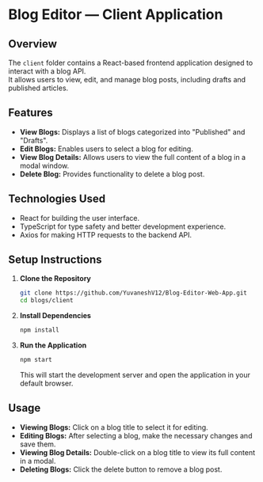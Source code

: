 
# Blog Editor — Client Application

## Overview

The `client` folder contains a React-based frontend application designed to interact with a blog API.  
It allows users to view, edit, and manage blog posts, including drafts and published articles.

## Features

- **View Blogs:** Displays a list of blogs categorized into "Published" and "Drafts".
- **Edit Blogs:** Enables users to select a blog for editing.
- **View Blog Details:** Allows users to view the full content of a blog in a modal window.
- **Delete Blog:** Provides functionality to delete a blog post.

## Technologies Used

- React for building the user interface.
- TypeScript for type safety and better development experience.
- Axios for making HTTP requests to the backend API.

## Setup Instructions

1. **Clone the Repository**

   ```bash
   git clone https://github.com/YuvaneshV12/Blog-Editor-Web-App.git
   cd blogs/client
   ```

2. **Install Dependencies**

   ```bash
   npm install
   ```

3. **Run the Application**

   ```bash
   npm start
   ```

   This will start the development server and open the application in your default browser.

## Usage

- **Viewing Blogs:** Click on a blog title to select it for editing.
- **Editing Blogs:** After selecting a blog, make the necessary changes and save them.
- **Viewing Blog Details:** Double-click on a blog title to view its full content in a modal.
- **Deleting Blogs:** Click the delete button to remove a blog post.
